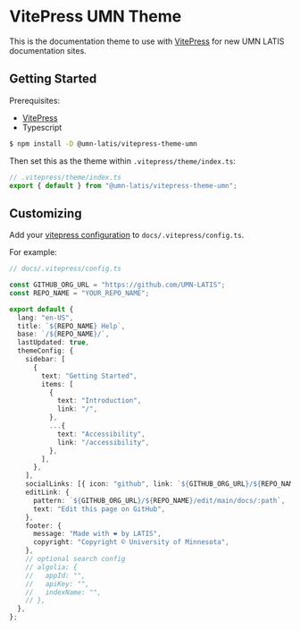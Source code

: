 # VitePress UMN Theme

This is the documentation theme to use with [VitePress](https://vitepress.vuejs.org/) for new UMN LATIS documentation sites.

## Getting Started

Prerequisites:

- [VitePress](https://vitepress.vuejs.org/)
- Typescript

```sh
$ npm install -D @umn-latis/vitepress-theme-umn
```

Then set this as the theme within `.vitepress/theme/index.ts`:

```ts
// .vitepress/theme/index.ts
export { default } from "@umn-latis/vitepress-theme-umn";
```

## Customizing

Add your [vitepress configuration](https://vitepress.vuejs.org/guide/configuration.html) to `docs/.vitepress/config.ts`.

For example:

```ts
// docs/.vitepress/config.ts

const GITHUB_ORG_URL = "https://github.com/UMN-LATIS";
const REPO_NAME = "YOUR_REPO_NAME";

export default {
  lang: "en-US",
  title: `${REPO_NAME} Help`,
  base: `/${REPO_NAME}/`,
  lastUpdated: true,
  themeConfig: {
    sidebar: [
      {
        text: "Getting Started",
        items: [
          {
            text: "Introduction",
            link: "/",
          },
          ...{
            text: "Accessibility",
            link: "/accessibility",
          },
        ],
      },
    ],
    socialLinks: [{ icon: "github", link: `${GITHUB_ORG_URL}/${REPO_NAME}` }],
    editLink: {
      pattern: `${GITHUB_ORG_URL}/${REPO_NAME}/edit/main/docs/:path`,
      text: "Edit this page on GitHub",
    },
    footer: {
      message: "Made with ❤️ by LATIS",
      copyright: "Copyright © University of Minnesota",
    },
    // optional search config
    // algolia: {
    //   appId: "",
    //   apiKey: "",
    //   indexName: "",
    // },
  },
};
```
